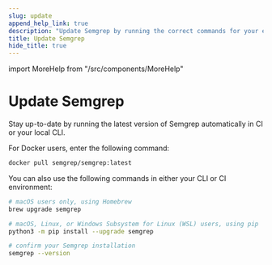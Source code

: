 ```yaml
---
slug: update
append_help_link: true
description: "Update Semgrep by running the correct commands for your environment or operating system."
title: Update Semgrep
hide_title: true
---
```


import MoreHelp from "/src/components/MoreHelp"

# Update Semgrep

Stay up-to-date by running the latest version of Semgrep automatically in CI or your local CLI.

For Docker users, enter the following command:

```sh
docker pull semgrep/semgrep:latest
```

You can also use the following commands in either your CLI or CI environment:

```sh
# macOS users only, using Homebrew
brew upgrade semgrep

# macOS, Linux, or Windows Subsystem for Linux (WSL) users, using pip
python3 -m pip install --upgrade semgrep

# confirm your Semgrep installation
semgrep --version
```


<MoreHelp />
